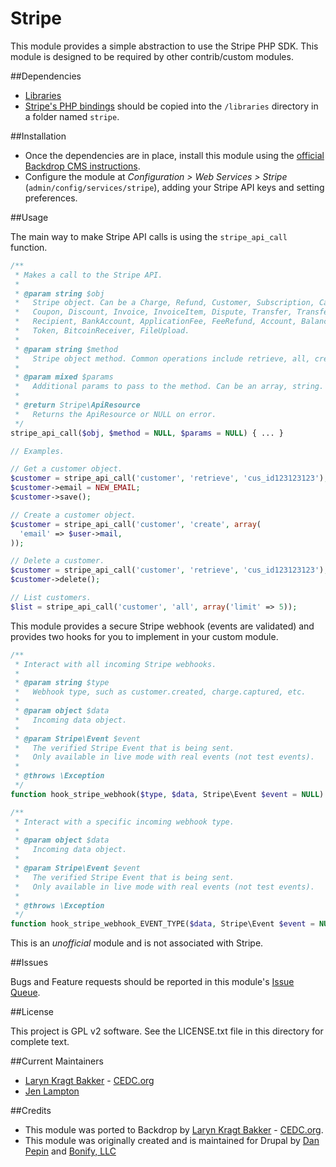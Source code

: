 # Stripe

This module provides a simple abstraction to use the Stripe PHP SDK. This
module is designed to be required by other contrib/custom modules.

##Dependencies

- [Libraries](https://github.com/backdrop-contrib/libraries)
- [Stripe's PHP bindings](https://github.com/stripe/stripe-php) should be
  copied into the `/libraries` directory in a folder named `stripe`.

##Installation

- Once the dependencies are in place, install this module using the [official
  Backdrop CMS instructions](https://backdropcms.org/guide/modules).
- Configure the module at *Configuration > Web Services > Stripe*
  (`admin/config/services/stripe`), adding your Stripe API keys and
  setting preferences.

##Usage

The main way to make Stripe API calls is using the `stripe_api_call` function.

```php
/**
 * Makes a call to the Stripe API.
 *
 * @param string $obj
 *   Stripe object. Can be a Charge, Refund, Customer, Subscription, Card, Plan,
 *   Coupon, Discount, Invoice, InvoiceItem, Dispute, Transfer, TransferReversal,
 *   Recipient, BankAccount, ApplicationFee, FeeRefund, Account, Balance, Event,
 *   Token, BitcoinReceiver, FileUpload.
 *
 * @param string $method
 *   Stripe object method. Common operations include retrieve, all, create,
 *
 * @param mixed $params
 *   Additional params to pass to the method. Can be an array, string.
 *
 * @return Stripe\ApiResource
 *   Returns the ApiResource or NULL on error.
 */
stripe_api_call($obj, $method = NULL, $params = NULL) { ... }

// Examples.

// Get a customer object.
$customer = stripe_api_call('customer', 'retrieve', 'cus_id123123123');
$customer->email = NEW_EMAIL;
$customer->save();

// Create a customer object.
$customer = stripe_api_call('customer', 'create', array(
  'email' => $user->mail,
));

// Delete a customer.
$customer = stripe_api_call('customer', 'retrieve', 'cus_id123123123');
$customer->delete();

// List customers.
$list = stripe_api_call('customer', 'all', array('limit' => 5));
```
This module provides a secure Stripe webhook (events are validated) and provides
two hooks for you to implement in your custom module.

```php
/**
 * Interact with all incoming Stripe webhooks.
 *
 * @param string $type
 *   Webhook type, such as customer.created, charge.captured, etc.
 *
 * @param object $data
 *   Incoming data object.
 *
 * @param Stripe\Event $event
 *   The verified Stripe Event that is being sent.
 *   Only available in live mode with real events (not test events).
 *
 * @throws \Exception
 */
function hook_stripe_webhook($type, $data, Stripe\Event $event = NULL) { ... }

/**
 * Interact with a specific incoming webhook type.
 *
 * @param object $data
 *   Incoming data object.
 *
 * @param Stripe\Event $event
 *   The verified Stripe Event that is being sent.
 *   Only available in live mode with real events (not test events).
 *
 * @throws \Exception
 */
function hook_stripe_webhook_EVENT_TYPE($data, Stripe\Event $event = NULL) { ... }
```

This is an *unofficial* module and is not associated with Stripe.

##Issues

Bugs and Feature requests should be reported in this module's
[Issue Queue](https://github.com/backdrop-contrib/stripe_api/issues).

##License

This project is GPL v2 software. See the LICENSE.txt file in this directory for
complete text.

##Current Maintainers

- [Laryn Kragt Bakker](https://github.com/laryn) - [CEDC.org](https://cedc.org)
- [Jen Lampton](https://github.com/jenlampton)

##Credits

 - This module was ported to Backdrop by
   [Laryn Kragt Bakker](https://github.com/laryn) -
   [CEDC.org](https://cedc.org).
 - This module was originally created and is maintained for Drupal by
   [Dan Pepin](https://github.com/donutdan4114) and
   [Bonify, LLC](http://bonify.io)
